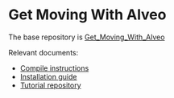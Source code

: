# Get Moving With Alveo

The base repository is [Get_Moving_With_Alveo](https://github.com/Xilinx/Get_Moving_With_Alveo)

Relevant documents:
- [Compile instructions](/markdown/CompileInstructions.md)
- [Installation guide](/markdown/installationGuide/InstallationGuide.md)
- [Tutorial repository](/markdown/tutorial/introduction.md)